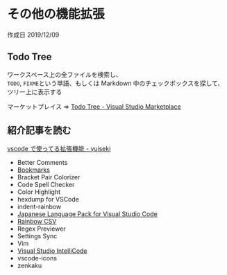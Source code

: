# その他の機能拡張

作成日 2019/12/09

## Todo Tree

ワークスペース上の全ファイルを検索し、\
`TODO`, `FIXME`という単語、もしくは Markdown 中のチェックボックスを探して、\
ツリー上に表示する

マーケットプレイス => [Todo Tree \- Visual Studio Marketplace](https://marketplace.visualstudio.com/items?itemName=Gruntfuggly.todo-tree)

## 紹介記事を読む

[vscode で使ってる拡張機能 \- yuiseki](https://scrapbox.io/yuiseki/vscode%E3%81%A7%E4%BD%BF%E3%81%A3%E3%81%A6%E3%82%8B%E6%8B%A1%E5%BC%B5%E6%A9%9F%E8%83%BD)

- Better Comments
- [Bookmarks](https://marketplace.visualstudio.com/items?itemName=alefragnani.Bookmarks)
- Bracket Pair Colorizer
- Code Spell Checker
- Color Highlight
- hexdump for VSCode
- indent-rainbow
- [Japanese Language Pack for Visual Studio Code](https://marketplace.visualstudio.com/items?itemName=MS-CEINTL.vscode-language-pack-ja)
- [Rainbow CSV](https://marketplace.visualstudio.com/items?itemName=mechatroner.rainbow-csv)
- Regex Previewer
- Settings Sync
- Vim
- [Visual Studio IntelliCode](https://marketplace.visualstudio.com/items?itemName=VisualStudioExptTeam.vscodeintellicode)
- vscode-icons
- zenkaku
